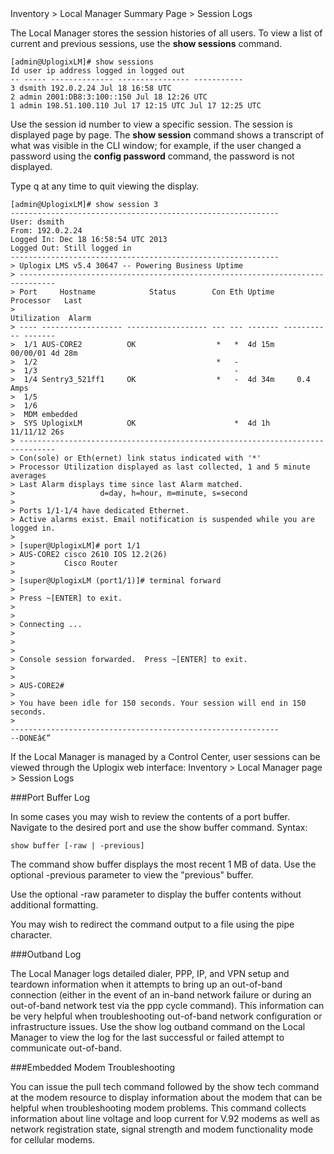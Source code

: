 <!-- 5.4 -->

<div class='ucc' />Inventory > Local Manager Summary Page > Session Logs</div>

The Local Manager stores the session histories of all users. To view a list of current and previous sessions, use the **show sessions** command.

```
[admin@UplogixLM]# show sessions
Id user ip address logged in logged out
-- ----- -------------- ---------------- -----------
3 dsmith 192.0.2.24 Jul 18 16:58 UTC
2 admin 2001:DB8:3:100::150 Jul 18 12:26 UTC
1 admin 198.51.100.110 Jul 17 12:15 UTC Jul 17 12:25 UTC
```

Use the session id number to view a specific session. The session is displayed page by page.  The **show session** command shows a transcript of what was visible in the CLI window; for example, if the user changed a password using the **config password** command, the password is not displayed.

Type q at any time to quit viewing the display.

```
[admin@UplogixLM]# show session 3
------------------------------------------------------------
User: dsmith
From: 192.0.2.24
Logged In: Dec 18 16:58:54 UTC 2013
Logged Out: Still logged in
------------------------------------------------------------
> Uplogix LMS v5.4 30647 -- Powering Business Uptime
> ------------------------------------------------------------------------------
> Port     Hostname            Status        Con Eth Uptime   Processor   Last 
>                                                            Utilization  Alarm
> ---- ------------------ ------------------ --- --- ------- ----------- -------
>  1/1 AUS-CORE2          OK                  *   *  4d 15m     00/00/01 4d 28m 
>  1/2                                        *   -                             
>  1/3                                            -                             
>  1/4 Sentry3_521ff1     OK                  *   -  4d 34m     0.4 Amps        
>  1/5                                                                          
>  1/6                                                                          
>  MDM embedded                                                                 
>  SYS UplogixLM          OK                      *  4d 1h      11/11/12 26s    
> ------------------------------------------------------------------------------
> Con(sole) or Eth(ernet) link status indicated with '*'
> Processor Utilization displayed as last collected, 1 and 5 minute averages
> Last Alarm displays time since last Alarm matched.
>                   d=day, h=hour, m=minute, s=second
> 
> Ports 1/1-1/4 have dedicated Ethernet.
> Active alarms exist. Email notification is suspended while you are logged in.
> 
> [super@UplogixLM]# port 1/1
> AUS-CORE2 cisco 2610 IOS 12.2(26)
>           Cisco Router
> 
> [super@UplogixLM (port1/1)]# terminal forward
> 
> Press ~[ENTER] to exit.
> 
> 
> Connecting ...
> 
> 
> 
> Console session forwarded.  Press ~[ENTER] to exit.
> 
> 
> AUS-CORE2#
> 
> You have been idle for 150 seconds. Your session will end in 150 seconds.
> 
------------------------------------------------------------
--DONEâ€”
```

If the Local Manager is managed by a Control Center, user sessions can be viewed through the Uplogix web interface: Inventory > Local Manager page > Session Logs

###Port Buffer Log

In some cases you may wish to review the contents of a port buffer. Navigate to the desired port and use the show buffer command.
Syntax:
```
show buffer [-raw | -previous]
```

The command show buffer displays the most recent 1 MB of data. Use the optional -previous parameter to view the "previous" buffer.

Use the optional -raw parameter to display the buffer contents without additional formatting.

You may wish to redirect the command output to a file using the pipe character.

###Outband Log

The Local Manager logs detailed dialer, PPP, IP, and VPN setup and teardown information when it attempts to bring up an out-of-band connection (either in the event of an in-band network failure or during an out-of-band network test via the ppp cycle command). This information can be very helpful when troubleshooting out-of-band network configuration or infrastructure issues.  Use the show log outband command on the Local Manager to view the log for the last successful or failed attempt to communicate out-of-band.

###Embedded Modem Troubleshooting

You can issue the pull tech command followed by the show tech command at the modem resource to display information about the modem that can be helpful when troubleshooting modem problems. This command collects information about line voltage and loop current for V.92 modems as well as network registration state, signal strength and modem functionality mode for cellular modems.

<!-- 5.2 -->